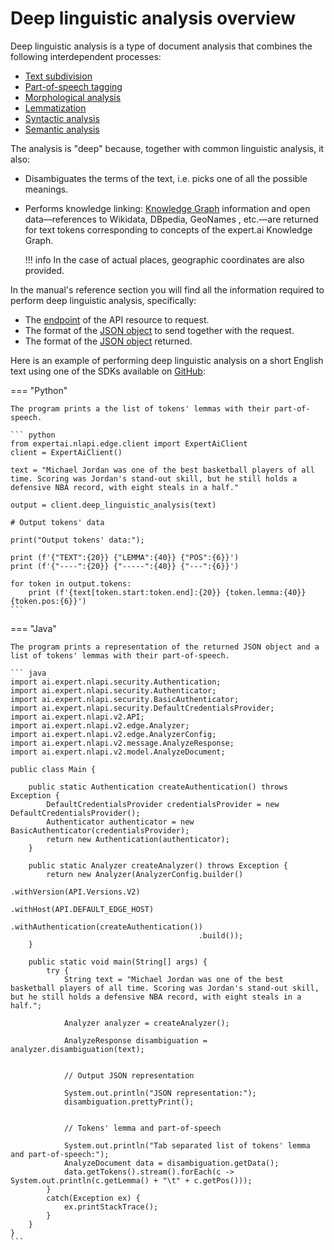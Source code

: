 # Deep linguistic analysis overview

Deep linguistic analysis is a type of document analysis that combines the following interdependent processes:

- [Text subdivision](subdivision/index.md)
- [Part-of-speech tagging](pos-tagging/index.md)
- [Morphological analysis](morphological-analysis/index.md)
- [Lemmatization](lemmatization/index.md)
- [Syntactic analysis](syntactic-analysis/index.md)
- [Semantic analysis](semantic-analysis/index.md)

The analysis is "deep" because, together with common linguistic analysis, it also:

- Disambiguates the terms of the text, i.e. picks one of all the possible meanings.
- Performs knowledge linking: [Knowledge Graph](../knowledgegraph/index.md) information and open data&mdash;references to Wikidata, DBpedia, GeoNames , etc.&mdash;are returned for text tokens corresponding to concepts of the expert.ai Knowledge Graph.

	!!! info
		In the case of actual places, geographic coordinates are also provided.

In the manual's reference section you will find all the information required to perform deep linguistic analysis, specifically:

- The [endpoint](../../reference/endpoints/index.md) of the API resource to request.
- The format of the [JSON object](../../reference/requests/linguistic-analysis/index.md) to send together with the request.
- The format of the [JSON object](../../reference/output/linguistic-analysis/index.md) returned.

Here is an example of performing deep linguistic analysis on a short English text using one of the SDKs available on <a href="https://github.com/therealexpertai/" target="_blank">GitHub</a>:

=== "Python"

    The program prints a the list of tokens' lemmas with their part-of-speech.

    ``` python
    from expertai.nlapi.edge.client import ExpertAiClient
    client = ExpertAiClient()

    text = "Michael Jordan was one of the best basketball players of all time. Scoring was Jordan's stand-out skill, but he still holds a defensive NBA record, with eight steals in a half." 

    output = client.deep_linguistic_analysis(text)

    # Output tokens' data

    print("Output tokens' data:");

    print (f'{"TEXT":{20}} {"LEMMA":{40}} {"POS":{6}}')
    print (f'{"----":{20}} {"-----":{40}} {"---":{6}}')

    for token in output.tokens:
        print (f'{text[token.start:token.end]:{20}} {token.lemma:{40}} {token.pos:{6}}')
    ```

=== "Java"
    
    The program prints a representation of the returned JSON object and a list of tokens' lemmas with their part-of-speech.
    
    ``` java
    import ai.expert.nlapi.security.Authentication;
    import ai.expert.nlapi.security.Authenticator;
    import ai.expert.nlapi.security.BasicAuthenticator;
    import ai.expert.nlapi.security.DefaultCredentialsProvider;
    import ai.expert.nlapi.v2.API;
    import ai.expert.nlapi.v2.edge.Analyzer;
    import ai.expert.nlapi.v2.edge.AnalyzerConfig;
    import ai.expert.nlapi.v2.message.AnalyzeResponse;
    import ai.expert.nlapi.v2.model.AnalyzeDocument;

    public class Main {

        public static Authentication createAuthentication() throws Exception {
            DefaultCredentialsProvider credentialsProvider = new DefaultCredentialsProvider();
            Authenticator authenticator = new BasicAuthenticator(credentialsProvider);
            return new Authentication(authenticator);
        }

        public static Analyzer createAnalyzer() throws Exception {
            return new Analyzer(AnalyzerConfig.builder()
                                              .withVersion(API.Versions.V2)
											  .withHost(API.DEFAULT_EDGE_HOST)
                                              .withAuthentication(createAuthentication())
                                              .build());
        }

        public static void main(String[] args) {
            try {
                String text = "Michael Jordan was one of the best basketball players of all time. Scoring was Jordan's stand-out skill, but he still holds a defensive NBA record, with eight steals in a half.";

                Analyzer analyzer = createAnalyzer();

                AnalyzeResponse disambiguation = analyzer.disambiguation(text);


                // Output JSON representation

                System.out.println("JSON representation:");
                disambiguation.prettyPrint();


                // Tokens' lemma and part-of-speech

                System.out.println("Tab separated list of tokens' lemma and part-of-speech:");
                AnalyzeDocument data = disambiguation.getData();
                data.getTokens().stream().forEach(c -> System.out.println(c.getLemma() + "\t" + c.getPos()));
            }
            catch(Exception ex) {
                ex.printStackTrace();
            }
        }
    }
    ```

